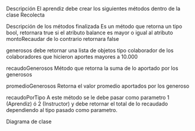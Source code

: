 Descripción
El aprendiz debe crear los siguientes métodos dentro de la clase Recolecta

Descripción de los métodos
finalizada
Es un método que retorna un tipo bool, retornara true si el atributo balance es mayor o igual al atributo montoRecaudar de lo contrario retornara false

generosos
debe retornar una lista de objetos tipo colaborador de los colaboradores que hicieron aportes mayores a 10.000

recaudoGenerosos
Método que retorna la suma de lo aportado por los generosos

promedioGenerosos
Retorna el valor promedio aportados por los generoso

recaudoPorTipo
A este método se le debe pasar como parametro 1 (Aprendiz) ó 2 (Instructor) y debe retornar el total de lo recaudado dependiendo al tipo pasado como parametro.

Diagrama de clase
